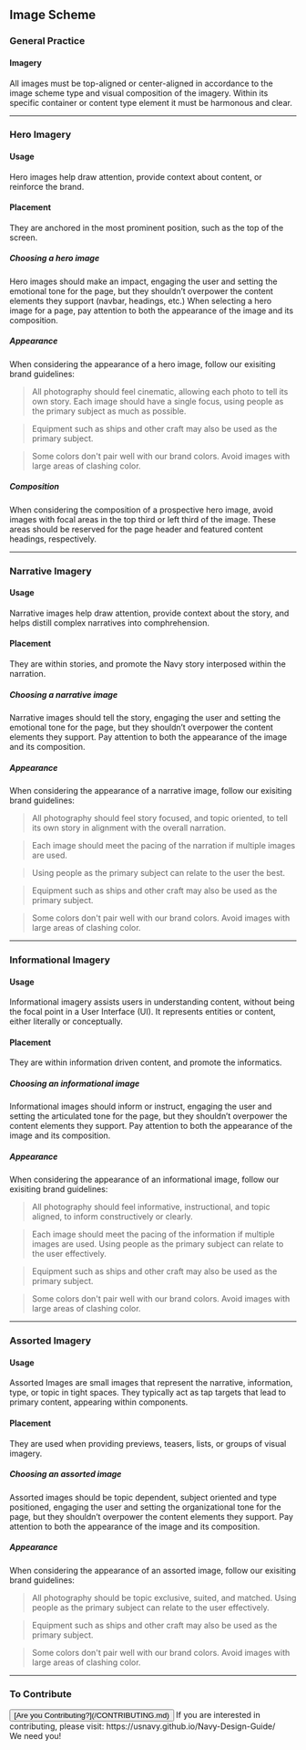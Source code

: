 ## Image Scheme

### General Practice

#### Imagery
All images must be top-aligned or center-aligned in accordance to the image scheme type and visual composition of the imagery. Within its specific container or content type element it must be harmonous and clear.

<hr>

### Hero Imagery

#### Usage
Hero images help draw attention, provide context about content, or reinforce the brand.

#### Placement
They are anchored in the most prominent position, such as the top of the screen.

##### Choosing a hero image

Hero images should make an impact, engaging the user and setting
the emotional tone for the page, but they shouldn’t overpower
the content elements they support (navbar, headings, etc.)  When
selecting a hero image for a page, pay attention to both the
appearance of the image and its composition.

##### Appearance

When considering the appearance of a hero image, follow our
exisiting brand guidelines:

> All photography should feel cinematic, allowing each photo
> to tell its own story. Each image should have a single focus,
> using people as the primary subject as much as possible.

> Equipment such as ships and other craft may also be used as the
> primary subject.

> Some colors don't pair well with our brand colors. Avoid images
> with large areas of clashing color.

##### Composition

When considering the composition of a prospective hero image,
avoid images with focal areas in the top third or left third of
the image. These areas should be reserved for the page header
and featured content headings, respectively.

<hr>

### Narrative Imagery

#### Usage
Narrative images help draw attention, provide context about the story, and helps distill complex narratives into comphrehension.

#### Placement
They are within stories, and promote the Navy story interposed within the narration.

##### Choosing a narrative image
Narrative images should tell the story, engaging the user and setting the emotional tone for the page, but they shouldn’t overpower the content elements they support. Pay attention to both the appearance of the image and its composition.

##### Appearance

When considering the appearance of a narrative image, follow our
exisiting brand guidelines:

> All photography should feel story focused, and topic oriented,
> to tell its own story in alignment with the overall narration. 

> Each image should meet the pacing of the narration if multiple images are used.

> Using people as the primary subject can relate to the user the best.

> Equipment such as ships and other craft may also be used as the
> primary subject.

> Some colors don't pair well with our brand colors. Avoid images
> with large areas of clashing color.

<hr>

### Informational Imagery

#### Usage
Informational imagery assists users in understanding content, without being the focal point in a User Interface (UI). It represents entities or content, either literally or conceptually.

#### Placement
They are within information driven content, and promote the informatics.

##### Choosing an informational image
Informational images should inform or instruct, engaging the user and setting the articulated tone for the page, but they shouldn’t overpower the content elements they support. Pay attention to both the appearance of the image and its composition.

##### Appearance

When considering the appearance of an informational image, follow our
exisiting brand guidelines:

> All photography should feel informative, instructional, and topic aligned,
> to inform constructively or clearly. 

> Each image should meet the pacing of the information if multiple images are used.
> Using people as the primary subject can relate to the user effectively.

> Equipment such as ships and other craft may also be used as the
> primary subject.

> Some colors don't pair well with our brand colors. Avoid images
> with large areas of clashing color.

<hr>

### Assorted Imagery

#### Usage
Assorted Images are small images that represent the narrative, information, type, or topic in tight spaces. They typically act as tap targets that lead to primary content, appearing within components.

#### Placement
They are used when providing previews, teasers, lists, or groups of visual imagery.

##### Choosing an assorted image
Assorted images should be topic dependent, subject oriented and type positioned, engaging the user and setting the organizational tone for the page, but they shouldn’t overpower the content elements they support. Pay attention to both the appearance of the image and its composition.

##### Appearance

When considering the appearance of an assorted image, follow our
exisiting brand guidelines:

> All photography should be topic exclusive, suited, and matched.
> Using people as the primary subject can relate to the user effectively.

> Equipment such as ships and other craft may also be used as the
> primary subject.

> Some colors don't pair well with our brand colors. Avoid images
> with large areas of clashing color.

<hr>

### To Contribute<br>
<button id="contribute-guidance">
[Are you Contributing?](/CONTRIBUTING.md)
</button>  
<span class="contribute-comment">If you are interested in contributing, please visit: https://usnavy.github.io/Navy-Design-Guide/ <br>We need you!</span>
<br>
<br>
